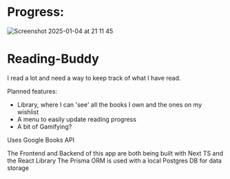 # Progress:
![Screenshot 2025-01-04 at 21 11 45](https://github.com/user-attachments/assets/a6ce05ab-75fa-4512-9e9b-12dc957f8c3d)


# Reading-Buddy
I read a lot and need a way to keep track of what I have read.

Planned features:
- Library, where I can 'see' all the books I own and the ones on my wishlist
- A menu to easily update reading progress
- A bit of Gamifying?

Uses Google Books API

The Frontend and Backend of this app are both being built with Next TS and the React Library
The Prisma ORM is used with a local Postgres DB for data storage
